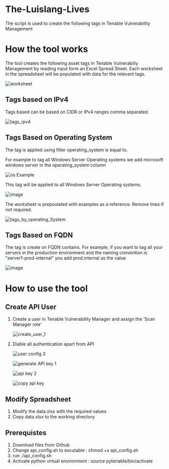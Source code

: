 # The-Luislang-Lives

The script is used to create the following tags in Tenable Vulnerability Management 

# How the tool works

The tool creates the following asset tags in Tenable Vulnerabiliy Management by reading input form an Excel Spread Sheet. Each worksheet in the spreadsheet will be populated with data for the relevant tags.

![worksheet](https://github.com/user-attachments/assets/8fc7e678-396c-49b8-a23f-db296d9e17f5)

## Tags based on IPv4

Tags based can be based on CIDR or IPv4 ranges comma separated.

![tags_ipv4](https://github.com/user-attachments/assets/951e23ff-12b2-4054-8781-bd7934c4bf22)

## Tags Based on Operating System

The tag is applied using filter operating_system is equal to. 

For example to tag all Windows Server Operating systems we add microsoft windows server in the operating_system column

![os Example](https://github.com/user-attachments/assets/4868e7b3-3a6a-44a6-a05f-e8463d34b1b0)

This tag will be applied to all Windows Server Operating systems.

![image](https://github.com/user-attachments/assets/73ef51aa-fdca-4527-b437-4be19ce46c69)

The worksheet is prepoulated with examples as a reference. Remove lines if not required.

![tags_by_operating_System](https://github.com/user-attachments/assets/23a0bb1f-70b9-4ae5-a90c-df026e1db313)

## Tags Based on FQDN

The tag is create on FQDN contains. For example, if you want to tag all your servers in the production environment and the naming convention is "server1-prod-internal" you add prod.internal as the value

![image](https://github.com/user-attachments/assets/583b3b01-339c-4ad4-8a6d-b4e58c217e87)

# How to use the tool

## Create API User

1. Create a user in Tenable Vulnerability Manager and assign the 'Scan Manager role'

   ![create_user_1](https://github.com/user-attachments/assets/810013bb-a275-4fee-9540-af2da78aba3a)


2. Diable all authentication apart from API

   ![user config 3](https://github.com/user-attachments/assets/06dc9b42-4fa4-4522-ae01-550d9fcba0f0)


   ![generate API key 1](https://github.com/user-attachments/assets/9b29f765-96a9-4571-9a28-a6df08f1d102)



   ![api key 2](https://github.com/user-attachments/assets/18a860b6-06e6-43e6-8e11-163e04362a77)



   ![copy api key](https://github.com/user-attachments/assets/11e46937-544e-424c-8ef5-31a5d1a0807d)

   


## Modify Spreadsheet

1. Modify the data.xlsx with the required values
2. Copy data.xlsx to the working directory

## Prerequistes

1. Download files from Github
2. Change api_config.sh to excutable : chmod +x api_config.sh
3. run ./api_config.sh
4. Activate python virtual environment : source pytenable/bin/activate



